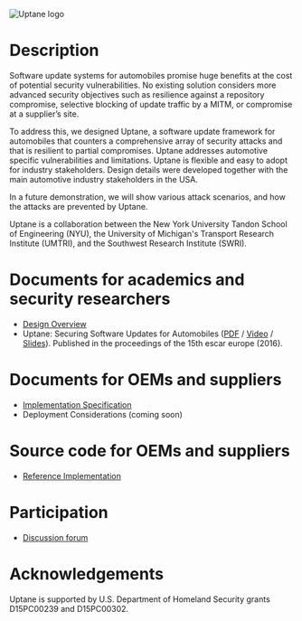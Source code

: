 ![Uptane logo](https://raw.githubusercontent.com/uptane/uptane.github.io/master/logo.png)

# Description

Software update systems for automobiles promise huge benefits at the cost of potential security vulnerabilities. No existing solution considers more advanced security objectives such as resilience against a repository compromise, selective blocking of update traffic by a MITM, or compromise at a supplier’s site.

To address this, we designed Uptane, a software update framework for automobiles that counters a comprehensive array of security attacks and that is resilient to partial compromises. Uptane addresses automotive specific vulnerabilities and limitations. Uptane is flexible and easy to adopt for industry stakeholders. Design details were developed together with the main automotive industry stakeholders in the USA.

In a future demonstration, we will show various attack scenarios, and how the attacks are prevented by Uptane.

Uptane is a collaboration between the New York University Tandon School of Engineering (NYU), the University of Michigan's Transport Research Institute (UMTRI), and the Southwest Research Institute (SWRI).

# Documents for academics and security researchers

* [Design Overview](https://docs.google.com/document/d/13XXQZ6KXCK_MiZj_Q84PQyMDmBiHnhEfgJgj8drKWRI/edit?usp=sharing)
* Uptane: Securing Software Updates for Automobiles ([PDF](https://isis.poly.edu/~jcappos/papers/kuppusamy_escar_16.pdf) / [Video](https://www.youtube.com/watch?v=nDghHNxRGHA) / [Slides](https://docs.google.com/presentation/d/17bl_-y3U78xbhaTbsZDu_Uv0zI9UAKZ8v78dj55yC3k/edit?usp=sharing)). Published in the proceedings of the 15th escar europe (2016).

# Documents for OEMs and suppliers

* [Implementation Specification](https://docs.google.com/document/d/1noDyg2t5jB6y3R5-Y3TXXj1tocv_y24NjmOw8rAcaAc/edit?usp=sharing)
* Deployment Considerations (coming soon)

# Source code for OEMs and suppliers

* [Reference Implementation](https://github.com/uptane/uptane)

# Participation

* [Discussion forum](https://uptane.umtri.umich.edu/forum/)

# Acknowledgements

Uptane is supported by U.S. Department of Homeland Security grants D15PC00239 and D15PC00302.
